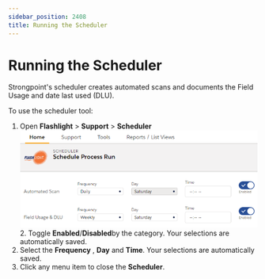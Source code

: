 ```yaml
---
sidebar_position: 2408
title: Running the Scheduler
---
```


# Running the Scheduler

Strongpoint's scheduler creates automated scans and documents the Field Usage and date last used (DLU).

To use the scheduler tool:

1. Open **Flashlight** > **Support** > **Scheduler**
![](../../../../static/images/StrongpointSalesforceFlashlight/Content/Resources/Images/scheduler.png)2. Toggle **Enabled**/**Disabled**by the category. Your selections are automatically saved.
3. Select the **Frequency** , **Day** and **Time**. Your selections are automatically saved.
4. Click any menu item to close the **Scheduler**.